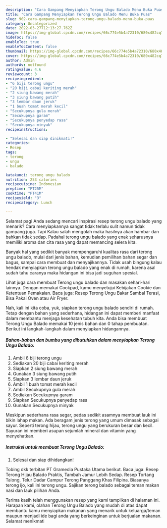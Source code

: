 ```yaml
---
description: "Cara Gampang Menyiapkan Terong Ungu Balado Menu Buka Puas"
title: "Cara Gampang Menyiapkan Terong Ungu Balado Menu Buka Puas"
slug: 902-cara-gampang-menyiapkan-terong-ungu-balado-menu-buka-puas
category: Uncategorized
date: 2022-03-27T12:13:27.762Z
image: https://img-global.cpcdn.com/recipes/66c774e5b4a72310/680x482cq70/terong-ungu-balado-foto-resep-utama.jpg
hideToc: false
enableToc: true
enableTocContent: false
thumbnail: https://img-global.cpcdn.com/recipes/66c774e5b4a72310/680x482cq70/terong-ungu-balado-foto-resep-utama.jpg
cover: https://img-global.cpcdn.com/recipes/66c774e5b4a72310/680x482cq70/terong-ungu-balado-foto-resep-utama.jpg
author: Admin
authorAv: notfound
ratingvalue: 4.6
reviewcount: 3
recipeingredient:
- "6 biji terong ungu"
- "20 biji cabai keriting merah"
- "2 siung bawang merah"
- "3 siung bawang putih"
- "3 lembar daun jeruk"
- "1 buah tomat merah kecil"
- "Secukupnya gula merah"
- "Secukupnya garam"
- "Secukupnya penyedap rasa"
- "Secukupnya minyak"
recipeinstructions:

- "Selesai dan siap dinikmati!"
categories:
- Resep
tags:
- terong
- ungu
- balado

katakunci: terong ungu balado 
nutrition: 253 calories
recipecuisine: Indonesian
preptime: "PT25M"
cooktime: "PT41M"
recipeyield: "3"
recipecategory: Lunch

---
```



Selamat pagi Anda sedang mencari inspirasi resep terong ungu balado yang menarik? Cara menyiapkannya sangat tidak terlalu sulit namun tidak gampang juga. Tapi Kalau salah mengolah maka hasilnya akan hambar dan bahkan tidak sedap. Padahal terong ungu balado yang enak seharusnya memiliki aroma dan cita rasa yang dapat memancing selera kita.


Banyak hal yang sedikit banyak mempengaruhi kualitas rasa dari terong ungu balado, mulai dari jenis bahan, kemudian pemilihan bahan segar dan bagus, sampai cara membuat dan menyajikannya. Tidak usah bingung kalau hendak menyiapkan terong ungu balado yang enak di rumah, karena asal sudah tahu caranya maka hidangan ini bisa jadi suguhan spesial.

Lihat juga cara membuat Terong ungu balado dan masakan sehari-hari lainnya. Dengan memakai Cookpad, kamu menyetujui Kebijakan Cookie dan Ketentuan Pemakaian. Baca juga: Resep Terong Ungu Bakar Sambal Terasi, Bisa Pakai Oven atau Air Fryer.


Nah, kali ini kita coba, yuk, siapkan terong ungu balado sendiri di rumah. Tetap dengan bahan yang sederhana, hidangan ini dapat memberi manfaat dalam membantu menjaga kesehatan tubuh kita. Anda bisa membuat Terong Ungu Balado memakai 10 jenis bahan dan 0 tahap pembuatan. Berikut ini langkah-langkah dalam menyiapkan hidangannya.

<!--inarticleads1-->

##### Bahan-bahan dan bumbu yang dibutuhkan dalam menyiapkan Terong Ungu Balado:

1. Ambil 6 biji terong ungu
1. Sediakan 20 biji cabai keriting merah
1. Siapkan 2 siung bawang merah
1. Gunakan 3 siung bawang putih
1. Siapkan 3 lembar daun jeruk
1. Ambil 1 buah tomat merah kecil
1. Ambil Secukupnya gula merah
1. Sediakan Secukupnya garam
1. Siapkan Secukupnya penyedap rasa
1. Gunakan Secukupnya minyak


Meskipun sederhana rasa segar, pedas sedikit asamnya membuat lauk ini bikin lahap makan. Ada beragam jenis terong yang umum dimasak sebagai sayur. Seperti terong hijau, terong ungu yang berukuran besar dan kecil. Sayuran ini memberi asupan sejumlah mineral dan vitamin yang menyehatkan. 

<!--inarticleads2-->

##### Instruksi untuk membuat Terong Ungu Balado:


1. Selesai dan siap dihidangkan!

Tobing dkk terbitan PT Gramedia Pustaka Utama berikut. Baca juga: Resep Terong Hijau Balado Praktis, Tambah Jamur Lebih Sedap. Resep Tortang Talong, Telur Dadar Campur Terong Panggang Khas Filipina. Biasanya terong ijo, kali ini terong ungu. Sajikan terong balado sebagai teman makan nasi dan lauk pilihan Anda. 

Terima kasih telah menggunakan resep yang kami tampilkan di halaman ini. Harapan kami, olahan Terong Ungu Balado yang mudah di atas dapat membantu kamu menyiapkan makanan yang menarik untuk keluarga/teman maupun menjadi ide bagi anda yang berkeinginan untuk berjualan makanan. Selamat menikmati
